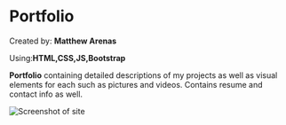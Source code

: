 # Portfolio
Created by: **Matthew Arenas**

Using:**HTML,CSS,JS,Bootstrap**

**Portfolio** containing detailed descriptions of my projects as well as visual elements for each such as pictures and videos. Contains resume and contact info as well.

![Screenshot of site]()
